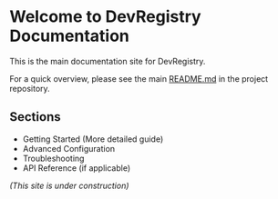 # Welcome to DevRegistry Documentation

This is the main documentation site for DevRegistry.

For a quick overview, please see the main [README.md](https://github.com/YOUR_USERNAME/DevRegistry/blob/main/README.md) in the project repository.

## Sections

*   Getting Started (More detailed guide)
*   Advanced Configuration
*   Troubleshooting
*   API Reference (if applicable)

*(This site is under construction)* 